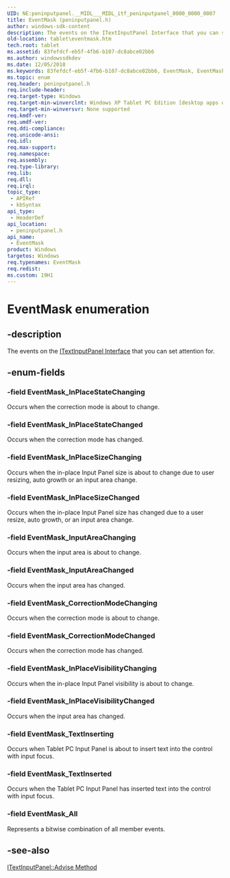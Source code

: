 ```yaml
---
UID: NE:peninputpanel.__MIDL___MIDL_itf_peninputpanel_0000_0000_0007
title: EventMask (peninputpanel.h)
author: windows-sdk-content
description: The events on the ITextInputPanel Interface that you can set attention for.
old-location: tablet\eventmask.htm
tech.root: tablet
ms.assetid: 83fefdcf-eb5f-4fb6-b107-dc8abce02bb6
ms.author: windowssdkdev
ms.date: 12/05/2018
ms.keywords: 83fefdcf-eb5f-4fb6-b107-dc8abce02bb6, EventMask, EventMask enumeration [Tablet PC], EventMask_All, EventMask_CorrectionModeChanged, EventMask_CorrectionModeChanging, EventMask_InPlaceSizeChanged, EventMask_InPlaceSizeChanging, EventMask_InPlaceStateChanged, EventMask_InPlaceStateChanging, EventMask_InPlaceVisibilityChanged, EventMask_InPlaceVisibilityChanging, EventMask_InputAreaChanged, EventMask_InputAreaChanging, EventMask_TextInserted, EventMask_TextInserting, peninputpanel/EventMask, peninputpanel/EventMask_All, peninputpanel/EventMask_CorrectionModeChanged, peninputpanel/EventMask_CorrectionModeChanging, peninputpanel/EventMask_InPlaceSizeChanged, peninputpanel/EventMask_InPlaceSizeChanging, peninputpanel/EventMask_InPlaceStateChanged, peninputpanel/EventMask_InPlaceStateChanging, peninputpanel/EventMask_InPlaceVisibilityChanged, peninputpanel/EventMask_InPlaceVisibilityChanging, peninputpanel/EventMask_InputAreaChanged, peninputpanel/EventMask_InputAreaChanging, peninputpanel/EventMask_TextInserted, peninputpanel/EventMask_TextInserting, tablet.eventmask
ms.topic: enum
req.header: peninputpanel.h
req.include-header: 
req.target-type: Windows
req.target-min-winverclnt: Windows XP Tablet PC Edition [desktop apps only]
req.target-min-winversvr: None supported
req.kmdf-ver: 
req.umdf-ver: 
req.ddi-compliance: 
req.unicode-ansi: 
req.idl: 
req.max-support: 
req.namespace: 
req.assembly: 
req.type-library: 
req.lib: 
req.dll: 
req.irql: 
topic_type:
 - APIRef
 - kbSyntax
api_type:
 - HeaderDef
api_location:
 - peninputpanel.h
api_name:
 - EventMask
product: Windows
targetos: Windows
req.typenames: EventMask
req.redist: 
ms.custom: 19H1
---
```


# EventMask enumeration


## -description



The events on the <a href="https://msdn.microsoft.com/1e719900-db58-430d-9059-efb3f884f6f0">ITextInputPanel Interface</a> that you can set attention for.




## -enum-fields




### -field EventMask_InPlaceStateChanging

Occurs when the correction mode is about to change.
          


### -field EventMask_InPlaceStateChanged

Occurs when the correction mode has changed.
          


### -field EventMask_InPlaceSizeChanging

Occurs when the in-place Input Panel size is about to change due to user resizing, auto growth or an input area change.
          


### -field EventMask_InPlaceSizeChanged

Occurs when the in-place Input Panel size has changed due to a user resize, auto growth, or an input area change.
          


### -field EventMask_InputAreaChanging

Occurs when the input area is about to change.
          


### -field EventMask_InputAreaChanged

Occurs when the input area has changed.
          


### -field EventMask_CorrectionModeChanging

Occurs when the correction mode is about to change.
          


### -field EventMask_CorrectionModeChanged

Occurs when the correction mode has changed.
          


### -field EventMask_InPlaceVisibilityChanging

Occurs when the in-place Input Panel visibility is about to change.
          


### -field EventMask_InPlaceVisibilityChanged

Occurs when the input area has changed.
          


### -field EventMask_TextInserting

Occurs when Tablet PC Input Panel is about to insert text into the control with input focus.
          


### -field EventMask_TextInserted

Occurs when the Tablet PC Input Panel has inserted text into the control with input focus.
          


### -field EventMask_All

Represents a bitwise combination of all member events.
          


## -see-also




<a href="https://msdn.microsoft.com/4ea32572-84e6-4230-a634-fc83cb86601f">ITextInputPanel::Advise Method</a>
 

 


